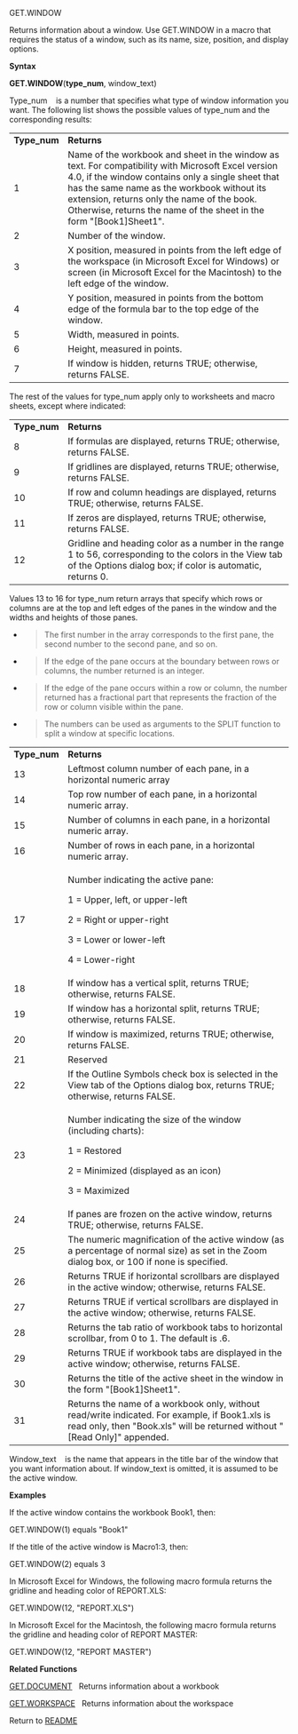 GET.WINDOW

Returns information about a window. Use GET.WINDOW in a macro that
requires the status of a window, such as its name, size, position, and
display options.

**Syntax**

**GET.WINDOW**(**type\_num**, window\_text)

Type\_num&nbsp;&nbsp;&nbsp;&nbsp;is a number that specifies what type of
window information you want. The following list shows the possible
values of type\_num and the corresponding results:

|               |                                                                                                                                                                                                                                                                                                                               |
| ------------- | ----------------------------------------------------------------------------------------------------------------------------------------------------------------------------------------------------------------------------------------------------------------------------------------------------------------------------- |
| **Type\_num** | **Returns**                                                                                                                                                                                                                                                                                                                   |
| 1             | Name of the workbook and sheet in the window as text. For compatibility with Microsoft Excel version 4.0, if the window contains only a single sheet that has the same name as the workbook without its extension, returns only the name of the book. Otherwise, returns the name of the sheet in the form "\[Book1\]Sheet1". |
| 2             | Number of the window.                                                                                                                                                                                                                                                                                                         |
| 3             | X position, measured in points from the left edge of the workspace (in Microsoft Excel for Windows) or screen (in Microsoft Excel for the Macintosh) to the left edge of the window.                                                                                                                                          |
| 4             | Y position, measured in points from the bottom edge of the formula bar to the top edge of the window.                                                                                                                                                                                                                         |
| 5             | Width, measured in points.                                                                                                                                                                                                                                                                                                    |
| 6             | Height, measured in points.                                                                                                                                                                                                                                                                                                   |
| 7             | If window is hidden, returns TRUE; otherwise, returns FALSE.                                                                                                                                                                                                                                                                  |

The rest of the values for type\_num apply only to worksheets and macro
sheets, except where indicated:

|               |                                                                                                                                                                       |
| ------------- | --------------------------------------------------------------------------------------------------------------------------------------------------------------------- |
| **Type\_num** | **Returns**                                                                                                                                                           |
| 8             | If formulas are displayed, returns TRUE; otherwise, returns FALSE.                                                                                                    |
| 9             | If gridlines are displayed, returns TRUE; otherwise, returns FALSE.                                                                                                   |
| 10            | If row and column headings are displayed, returns TRUE; otherwise, returns FALSE.                                                                                     |
| 11            | If zeros are displayed, returns TRUE; otherwise, returns FALSE.                                                                                                       |
| 12            | Gridline and heading color as a number in the range 1 to 56, corresponding to the colors in the View tab of the Options dialog box; if color is automatic, returns 0. |

Values 13 to 16 for type\_num return arrays that specify which rows or
columns are at the top and left edges of the panes in the window and the
widths and heights of those panes.

  - > The first number in the array corresponds to the first pane, the
    > second number to the second pane, and so on.

  - > If the edge of the pane occurs at the boundary between rows or
    > columns, the number returned is an integer.

  - > If the edge of the pane occurs within a row or column, the number
    > returned has a fractional part that represents the fraction of the
    > row or column visible within the pane.

  - > The numbers can be used as arguments to the SPLIT function to
    > split a window at specific locations.

<table>
<tbody>
<tr class="odd">
<td><strong>Type_num</strong></td>
<td><strong>Returns</strong></td>
</tr>
<tr class="even">
<td>13</td>
<td>Leftmost column number of each pane, in a horizontal numeric array</td>
</tr>
<tr class="odd">
<td>14</td>
<td>Top row number of each pane, in a horizontal numeric array.</td>
</tr>
<tr class="even">
<td>15</td>
<td>Number of columns in each pane, in a horizontal numeric array.</td>
</tr>
<tr class="odd">
<td>16</td>
<td>Number of rows in each pane, in a horizontal numeric array.</td>
</tr>
<tr class="even">
<td>17</td>
<td><p>Number indicating the active pane:</p>
<p>1 = Upper, left, or upper-left</p>
<p>2 = Right or upper-right</p>
<p>3 = Lower or lower-left</p>
<p>4 = Lower-right</p></td>
</tr>
<tr class="odd">
<td>18</td>
<td>If window has a vertical split, returns TRUE; otherwise, returns FALSE.</td>
</tr>
<tr class="even">
<td>19</td>
<td>If window has a horizontal split, returns TRUE; otherwise, returns FALSE.</td>
</tr>
<tr class="odd">
<td>20</td>
<td>If window is maximized, returns TRUE; otherwise, returns FALSE.</td>
</tr>
<tr class="even">
<td>21</td>
<td>Reserved</td>
</tr>
<tr class="odd">
<td>22</td>
<td>If the Outline Symbols check box is selected in the View tab of the Options dialog box, returns TRUE; otherwise, returns FALSE.</td>
</tr>
<tr class="even">
<td>23</td>
<td><p>Number indicating the size of the window (including charts):</p>
<p>1 = Restored</p>
<p>2 = Minimized (displayed as an icon)</p>
<p>3 = Maximized</p></td>
</tr>
<tr class="odd">
<td>24</td>
<td>If panes are frozen on the active window, returns TRUE; otherwise, returns FALSE.</td>
</tr>
<tr class="even">
<td>25</td>
<td>The numeric magnification of the active window (as a percentage of normal size) as set in the Zoom dialog box, or 100 if none is specified.</td>
</tr>
<tr class="odd">
<td>26</td>
<td>Returns TRUE if horizontal scrollbars are displayed in the active window; otherwise, returns FALSE.</td>
</tr>
<tr class="even">
<td>27</td>
<td>Returns TRUE if vertical scrollbars are displayed in the active window; otherwise, returns FALSE.</td>
</tr>
<tr class="odd">
<td>28</td>
<td>Returns the tab ratio of workbook tabs to horizontal scrollbar, from 0 to 1. The default is .6.</td>
</tr>
<tr class="even">
<td>29</td>
<td>Returns TRUE if workbook tabs are displayed in the active window; otherwise, returns FALSE.</td>
</tr>
<tr class="odd">
<td>30</td>
<td>Returns the title of the active sheet in the window in the form "[Book1]Sheet1".</td>
</tr>
<tr class="even">
<td>31</td>
<td>Returns the name of a workbook only, without read/write indicated. For example, if Book1.xls is read only, then "Book.xls" will be returned without "[Read Only]" appended.</td>
</tr>
</tbody>
</table>

Window\_text&nbsp;&nbsp;&nbsp;&nbsp;is the name that appears in the
title bar of the window that you want information about. If window\_text
is omitted, it is assumed to be the active window.

**Examples**

If the active window contains the workbook Book1, then:

GET.WINDOW(1) equals "Book1"

If the title of the active window is Macro1:3, then:

GET.WINDOW(2) equals 3

In Microsoft Excel for Windows, the following macro formula returns the
gridline and heading color of REPORT.XLS:

GET.WINDOW(12, "REPORT.XLS")

In Microsoft Excel for the Macintosh, the following macro formula
returns the gridline and heading color of REPORT MASTER:

GET.WINDOW(12, "REPORT MASTER")

**Related Functions**

[GET.DOCUMENT](GET.DOCUMENT.md)&nbsp;&nbsp;&nbsp;Returns information about a workbook

[GET.WORKSPACE](GET.WORKSPACE.md)&nbsp;&nbsp;&nbsp;Returns information about the workspace



Return to [README](README.md)

